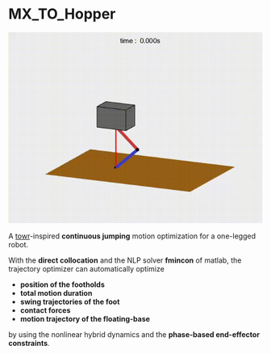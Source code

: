 # MX_TO_Hopper
![hopper](hopper.gif)

A [towr](https://github.com/ethz-adrl/towr)-inspired **continuous jumping** motion optimization for a one-legged robot.

With the **direct collocation** and the NLP solver **fmincon** of matlab, the trajectory optimizer can automatically optimize

- **position of the footholds**
- **total motion duration**
- **swing trajectories of the foot**
- **contact forces**
- **motion trajectory of the floating-base**

by using the nonlinear hybrid dynamics and the **phase-based end-effector constraints**.
